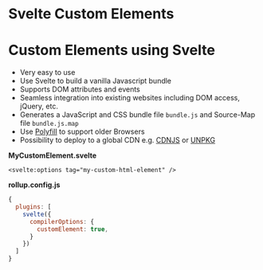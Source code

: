 # Svelte Custom Elements

# Custom Elements using Svelte

- Very easy to use
- Use Svelte to build a vanilla Javascript bundle
- Supports DOM attributes and events
- Seamless integration into existing websites including DOM access, jQuery, etc.
- Generates a JavaScript and CSS bundle file `bundle.js` and Source-Map file `bundle.js.map`
- Use [Polyfill](https://github.com/webcomponents/polyfills/tree/master/packages/custom-elements) to support older Browsers
- Possibility to deploy to a global CDN e.g. [CDNJS](https://cdnjs.com/) or [UNPKG](https://unpkg.com/)


**MyCustomElement.svelte**
```svelte
<svelte:options tag="my-custom-html-element" />
```

**rollup.config.js**
```js
{
  plugins: [
    svelte({      
      compilerOptions: {
        customElement: true,
      }
    })
  ]
}
```